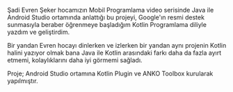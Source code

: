 Şadi Evren Şeker hocamızın Mobil Programlama video serisinde Java ile Android Studio ortamında anlattığı bu projeyi,
Google'ın resmi destek sunmasıyla beraber öğrenmeye başladığım Kotlin Programlama diliyle yazdım ve geliştirdim. 

Bir yandan Evren hocayı dinlerken ve izlerken bir yandan aynı projenin Kotlin halini yazıyor olmak bana Java ile Kotlin arasındaki farkı
daha da fazla ayırt etmemi, kolaylıklarını daha iyi görmemi sağladı. 

Proje; Android Studio ortamına Kotlin Plugin ve ANKO Toolbox
kurularak yapılmıştır.

